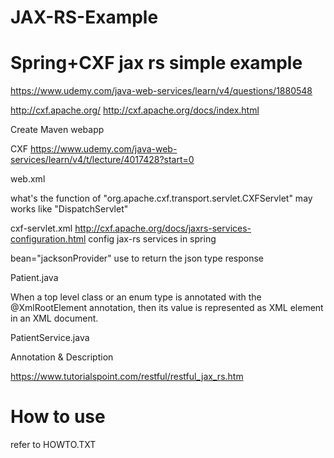 # JAX-RS-Example
# Spring+CXF jax rs simple example

https://www.udemy.com/java-web-services/learn/v4/questions/1880548
	
http://cxf.apache.org/
http://cxf.apache.org/docs/index.html

Create Maven webapp

CXF
https://www.udemy.com/java-web-services/learn/v4/t/lecture/4017428?start=0


web.xml

what's the function of "org.apache.cxf.transport.servlet.CXFServlet"
may works like "DispatchServlet"

cxf-servlet.xml
http://cxf.apache.org/docs/jaxrs-services-configuration.html
config jax-rs services in spring

bean="jacksonProvider" use to return the json type response

Patient.java

When a top level class or an enum type is annotated with the @XmlRootElement annotation, then its value is represented as XML element in an XML document.

PatientService.java

Annotation & Description

https://www.tutorialspoint.com/restful/restful_jax_rs.htm

# How to use

refer to HOWTO.TXT
